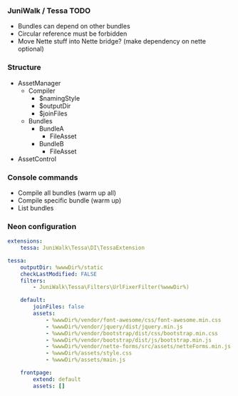 
### JuniWalk / Tessa TODO

- Bundles can depend on other bundles
- Circular reference must be forbidden
- Move Nette stuff into Nette bridge? (make dependency on nette optional)


### Structure

- AssetManager
	- Compiler
		- $namingStyle
		- $outputDir
		- $joinFiles
	- Bundles
		- BundleA
			- FileAsset
		- BundleB
			- FileAsset
- AssetControl


### Console commands

- Compile all bundles (warm up all)
- Compile specific bundle (warm up)
- List bundles


### Neon configuration
```yaml
extensions:
    tessa: JuniWalk\Tessa\DI\TessaExtension

tessa:
    outputDir: %wwwDir%/static
    checkLastModified: FALSE
    filters:
        - JuniWalk\Tessa\Filters\UrlFixerFilter(%wwwDir%)

    default:
        joinFiles: false
        assets:
            - %wwwDir%/vendor/font-awesome/css/font-awesome.min.css
            - %wwwDir%/vendor/jquery/dist/jquery.min.js
            - %wwwDir%/vendor/bootstrap/dist/css/bootstrap.min.css
            - %wwwDir%/vendor/bootstrap/dist/js/bootstrap.min.js
            - %wwwDir%/vendor/nette-forms/src/assets/netteForms.min.js
            - %wwwDir%/assets/style.css
            - %wwwDir%/assets/main.js

    frontpage:
        extend: default
        assets: []
```
